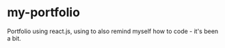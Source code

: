 # my-portfolio
Portfolio using react.js, using to also remind myself how to code - it's been a bit.
